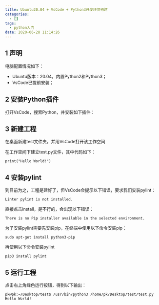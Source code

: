 ```yaml
---
title: Ubuntu20.04 + VsCode + Python3开发环境搭建
categories:
  - []
tags:
  - python入门
date: 2020-06-28 11:14:26
---
```


<!--more-->

## 1 声明
电脑配置情况如下：
- Ubuntu版本：20.04，内置Python2和Python3；
- VsCode已提前安装；

## 2 安装Python插件
打开VsCode，搜索Python，并安装如下插件：

## 3 新建工程
在桌面新建test文件夹，并用VsCode打开该工作空间

在工作空间下建立test.py文件，其中代码如下：
```
print("Hello World!")
```
## 4 安装pylint
到目前为之，工程是建好了，但VsCode会提示以下错误，要求我们安装pylint：
```
Linter pylint is not installed.
```
直接点击install，是不行的，会出现以下错误：
```
There is no Pip installer available in the selected environment.
```
为了安装pylint需要先安装pip，在终端中使用以下命令安装pip：
```
sudo apt-get install python3-pip
```
再使用以下命令安装pylint
```
pip3 install pylint
```

## 5 运行工程
点击右上角绿色运行按钮，得到以下输出：
```
pk@pk:~/Desktop/test$ /usr/bin/python3 /home/pk/Desktop/test/test.py
Hello World!
```